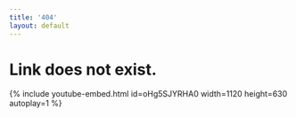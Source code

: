 ```yaml
---
title: '404'
layout: default
---
```


# Link does not exist.  



{% include youtube-embed.html id=oHg5SJYRHA0 width=1120 height=630 autoplay=1 %}


